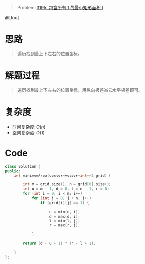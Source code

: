 > Problem: [3195. 包含所有 1 的最小矩形面积 I](https://leetcode.cn/problems/find-the-minimum-area-to-cover-all-ones-i/description/)

@[toc]

# 思路

> 遍历找到最上下左右的位置坐标。

# 解题过程

> 遍历找到最上下左右的位置坐标，用纵向极差减去水平极差即可。

# 复杂度

- 时间复杂度: $O(n)$
- 空间复杂度: $O(1)$

# Code

```cpp
class Solution {
public:
    int minimumArea(vector<vector<int>>& grid) {

        int m = grid.size(), n = grid[0].size();
        int u = m - 1, d = 0, l = n - 1, r = 0;
        for (int i = 0; i < m; i++)
            for (int j = 0; j < n; j++)
                if (grid[i][j] == 1) {

                    u = min(u, i);
                    d = max(d, i);
                    l = min(l, j);
                    r = max(r, j);

            }

        return (d - u + 1) * (r - l + 1);

    }
};
```
